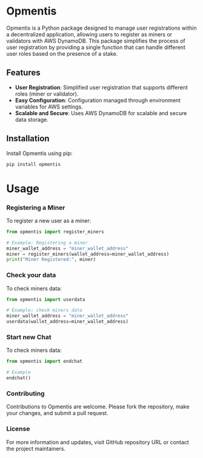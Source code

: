 # Opmentis

Opmentis is a Python package designed to manage user registrations within a decentralized application, allowing users to register as miners or validators with AWS DynamoDB. This package simplifies the process of user registration by providing a single function that can handle different user roles based on the presence of a stake.

## Features

- **User Registration**: Simplified user registration that supports different roles (miner or validator).
- **Easy Configuration**: Configuration managed through environment variables for AWS settings.
- **Scalable and Secure**: Uses AWS DynamoDB for scalable and secure data storage.

## Installation

Install Opmentis using pip:

```bash
pip install opmentis
```

# Usage

### Registering a Miner
To register a new user as a miner:

```python
from opmentis import register_miners

# Example: Registering a miner
miner_wallet_address = "miner_wallet_address"
miner = register_miners(wallet_address=miner_wallet_address)
print("Miner Registered:", miner)

```
### Check your data
To check miners data:

```python
from opmentis import userdata

# Example: check miners data
miner_wallet_address = "miner_wallet_address"
userdata(wallet_address=miner_wallet_address)

```
### Start new Chat
To check miners data:

```python
from opmentis import endchat

# Example
endchat()

```

### Contributing
Contributions to Opmentis are welcome. Please fork the repository, make your changes, and submit a pull request.

### License


For more information and updates, visit GitHub repository URL or contact the project maintainers.


